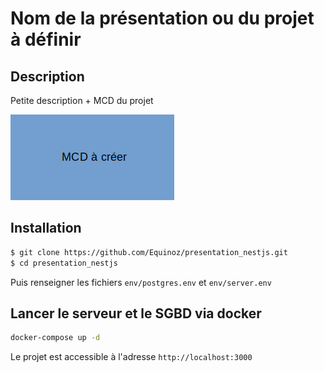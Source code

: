# Nom de la présentation ou du projet à définir  

## Description  
Petite description + MCD du projet  

![MCD](./docs/MCD.png)

## Installation  
```bash
$ git clone https://github.com/Equinoz/presentation_nestjs.git
$ cd presentation_nestjs
```
Puis renseigner les fichiers `env/postgres.env` et `env/server.env`  

## Lancer le serveur et le SGBD via docker  
```bash
docker-compose up -d
```
Le projet est accessible à l'adresse `http://localhost:3000`  